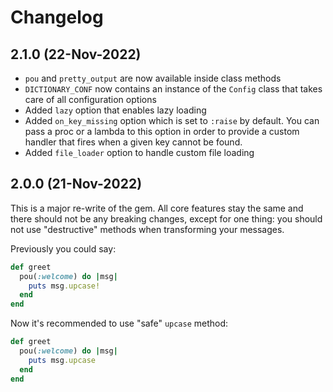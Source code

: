 # Changelog

## 2.1.0 (22-Nov-2022)

* `pou` and `pretty_output` are now available inside class methods
* `DICTIONARY_CONF` now contains an instance of the `Config` class that takes care of all configuration options
* Added `lazy` option that enables lazy loading
* Added `on_key_missing` option which is set to `:raise` by default. You can pass a proc or a lambda to this option in order to provide a custom handler that fires when a given key cannot be found.
* Added `file_loader` option to handle custom file loading

## 2.0.0 (21-Nov-2022)

This is a major re-write of the gem. All core features stay the same and there should not be any breaking changes, except for one thing: you should not use "destructive" methods when transforming your messages.

Previously you could say:

```ruby
def greet
  pou(:welcome) do |msg|
    puts msg.upcase!
  end
end
```

Now it's recommended to use "safe" `upcase` method:

```ruby
def greet
  pou(:welcome) do |msg|
    puts msg.upcase
  end
end
```